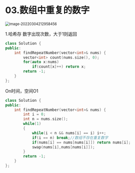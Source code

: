 # 03.数组中重复的数字

<img src="C:\Users\dell\AppData\Roaming\Typora\typora-user-images\image-20220304212958456.png" alt="image-20220304212958456" style="zoom:80%;" />

1.哈希存 数字出现次数，大于1则返回

```c++
class Solution {
public:
    int findRepeatNumber(vector<int>& nums) {
        vector<int> count(nums.size(), 0);
        for(auto x:nums) 
            if(count[x]++) return x;
        return -1;
    }
};
```

On时间，空间O1

```c++
class Solution {
public:
    int findRepeatNumber(vector<int>& nums) {
        int i = 0;
        int n = nums.size();
        while(1)
        {
            while(i < n && nums[i] == i) i++;
            if(i == n) break;//数组不存在重复数字
            if(nums[i] == nums[nums[i]]) return nums[i];
            swap(nums[i],nums[nums[i]]);
        }
        return -1;
    }
};
```

